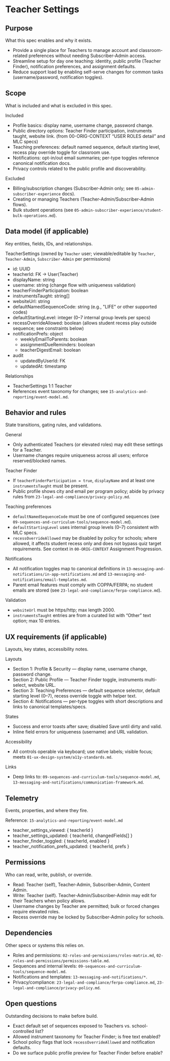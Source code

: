 # Teacher Settings

## Purpose
What this spec enables and why it exists.

- Provide a single place for Teachers to manage account and classroom-related preferences without needing Subscriber-Admin access.
- Streamline setup for day one teaching: identity, public profile (Teacher Finder), notification preferences, and assignment defaults.
- Reduce support load by enabling self-serve changes for common tasks (username/password, notification toggles).


## Scope
What is included and what is excluded in this spec.

Included
- Profile basics: display name, username change, password change.
- Public directory options: Teacher Finder participation, instruments taught, website link. (from 00-ORIG-CONTEXT “USER ROLES detail” and MLC specs)
- Teaching preferences: default named sequence, default starting level, recess play override toggle for classroom use.
- Notifications: opt-in/out email summaries; per-type toggles reference canonical notification docs.
- Privacy controls related to the public profile and discoverability.

Excluded
- Billing/subscription changes (Subscriber-Admin only; see `05-admin-subscriber-experience` docs).
- Creating or managing Teachers (Teacher-Admin/Subscriber-Admin flows).
- Bulk student operations (see `05-admin-subscriber-experience/student-bulk-operations.md`).


## Data model (if applicable)
Key entities, fields, IDs, and relationships.

TeacherSettings (owned by `Teacher` user; viewable/editable by `Teacher`, `Teacher-Admin`, `Subscriber-Admin` per permissions)
- id: UUID
- teacherId: FK → User(Teacher)
- displayName: string
- username: string (change flow with uniqueness validation)
- teacherFinderParticipation: boolean
- instrumentsTaught: string[]
- websiteUrl: string
- defaultNamedSequenceCode: string (e.g., "LIFE" or other supported codes)
- defaultStartingLevel: integer (0–7 internal group levels per specs)
- recessOverrideAllowed: boolean (allows student recess play outside sequence; see constraints below)
- notificationPrefs: object
  - weeklyEmailToParents: boolean
  - assignmentDueReminders: boolean
  - teacherDigestEmail: boolean
- audit
  - updatedByUserId: FK
  - updatedAt: timestamp

Relationships
- TeacherSettings 1:1 Teacher
- References event taxonomy for changes; see `15-analytics-and-reporting/event-model.md`.


## Behavior and rules
State transitions, gating rules, and validations.

General
- Only authenticated Teachers (or elevated roles) may edit these settings for a Teacher.
- Username changes require uniqueness across all users; enforce reserved/blocked names.

Teacher Finder
- If `teacherFinderParticipation = true`, `displayName` and at least one `instrumentsTaught` must be present.
- Public profile shows city and email per program policy; abide by privacy rules from `23-legal-and-compliance/privacy-policy.md`.

Teaching preferences
- `defaultNamedSequenceCode` must be one of configured sequences (see `09-sequences-and-curriculum-tools/sequence-model.md`).
- `defaultStartingLevel` uses internal group levels (0–7) consistent with MLC specs.
- `recessOverrideAllowed` may be disabled by policy for schools; where allowed, it affects student recess only and does not bypass quiz target requirements. See context in `00-ORIG-CONTEXT` Assignment Progression.

Notifications
- All notification toggles map to canonical definitions in `13-messaging-and-notifications/in-app-notifications.md` and `13-messaging-and-notifications/email-templates.md`.
- Parent email features must comply with COPPA/FERPA; no student emails are stored (see `23-legal-and-compliance/ferpa-compliance.md`).

Validation
- `websiteUrl` must be https/http; max length 2000.
- `instrumentsTaught` entries are from a curated list with “Other” text option; max 10 entries.


## UX requirements (if applicable)
Layouts, key states, accessibility notes.

Layouts
- Section 1: Profile & Security — display name, username change, password change.
- Section 2: Public Profile — Teacher Finder toggle, instruments multi-select, website URL.
- Section 3: Teaching Preferences — default sequence selector, default starting level (0–7), recess override toggle with helper text.
- Section 4: Notifications — per-type toggles with short descriptions and links to canonical templates/specs.

States
- Success and error toasts after save; disabled Save until dirty and valid.
- Inline field errors for uniqueness (username) and URL validation.

Accessibility
- All controls operable via keyboard; use native labels; visible focus; meets `01-ux-design-system/a11y-standards.md`.

Links
- Deep links to: `09-sequences-and-curriculum-tools/sequence-model.md`, `13-messaging-and-notifications/communication-framework.md`.


## Telemetry
Events, properties, and where they fire.

Reference: `15-analytics-and-reporting/event-model.md`
- teacher_settings_viewed: { teacherId }
- teacher_settings_updated: { teacherId, changedFields[] }
- teacher_finder_toggled: { teacherId, enabled }
- teacher_notification_prefs_updated: { teacherId, prefs }


## Permissions
Who can read, write, publish, or override.

- Read: Teacher (self), Teacher-Admin, Subscriber-Admin, Content Admin.
- Write: Teacher (self). Teacher-Admin/Subscriber-Admin may edit for their Teachers when policy allows.
- Username changes by Teacher are permitted; bulk or forced changes require elevated roles.
- Recess override may be locked by Subscriber-Admin policy for schools.


## Dependencies
Other specs or systems this relies on.

- Roles and permissions: `02-roles-and-permissions/roles-matrix.md`, `02-roles-and-permissions/permissions-table.md`.
- Sequences and internal levels: `09-sequences-and-curriculum-tools/sequence-model.md`.
- Notifications and templates: `13-messaging-and-notifications/*`.
- Privacy/compliance: `23-legal-and-compliance/ferpa-compliance.md`, `23-legal-and-compliance/privacy-policy.md`.


## Open questions
Outstanding decisions to make before build.

- Exact default set of sequences exposed to Teachers vs. school-controlled list?
- Allowed instrument taxonomy for Teacher Finder; is free text enabled?
- School policy flags that lock `recessOverrideAllowed` and notification defaults.
- Do we surface public profile preview for Teacher Finder before enable?


